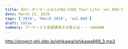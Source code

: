 ```yaml
---
title: 石川・ホンマ・ぶるんのBe-SIDE Your Life! vol.669-3
date: March 22, 2019
tags: ['2019', 'March 2019', 'vol.669']
draft: false
summary: アーケードと仮想通貨その答えは・・・KAGAWA
---
```


http://project-phi.ddo.jp/ishikawa/ishikawa669_3.mp3
